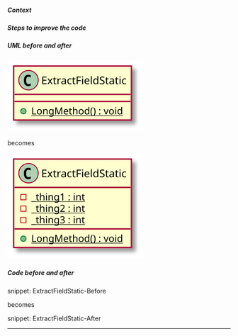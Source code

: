 
##### Context

##### Steps to improve the code

##### UML before and after

![ExtractFieldStatic - Before](uml/Before/Extract/ExtractFieldStatic.svg?raw=true)

becomes

![ExtractFieldStatic - After](uml/After/Extract/ExtractFieldStatic.svg?raw=true)

##### Code before and after

snippet: ExtractFieldStatic-Before

becomes

snippet: ExtractFieldStatic-After

-----

